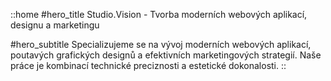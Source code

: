 ::home
#hero_title
Studio.Vision - Tvorba moderních webových aplikací, designu a marketingu

#hero_subtitle
Specializujeme se na vývoj moderních webových aplikací, poutavých grafických designů a efektivních marketingových strategií. Naše práce je kombinací technické preciznosti a estetické dokonalosti.
::
